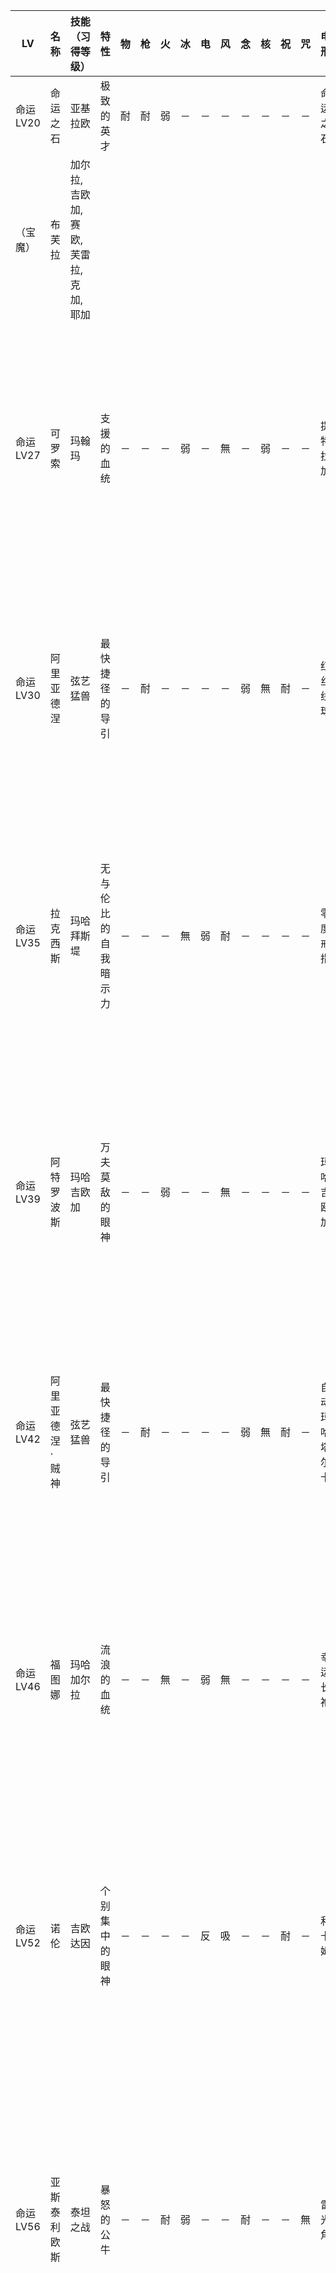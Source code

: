 |LV|名称|技能（习得等级）|特性|物|枪|火|冰|电|风|念|核|祝|咒|电刑|警报电刑|装备类型|技能|
|-|-|-|-|-|-|-|-|-|-|-|-|-|-|-|-|-|-|
|命运LV20|命运之石|亚基拉欧|极致的英才|耐|耐|弱|－|－|－|－|－|－|－|命运之石|命运之石R|饰品|
|（宝魔）|布芙拉|加尔拉,吉欧加,赛欧,芙雷拉,克加,耶加|
|命运LV27|可罗索|玛翰玛|支援的血统|－|－|－|弱|－|無|－|弱|－|－|提特拉加|玛卡拉康|技能卡|梅帕特拉,玛卡加玛,提特拉加(28),玛卡加玛翁(30),能量浴(31),小气功(33)|
|命运LV30|阿里亚德涅|弦艺猛兽|最快捷径的导引|－|耐|－|－|－|－|弱|無|耐|－|红丝线球|红丝线球R|饰品|DLC,建言,奇迹拳,攻击诀窍(31),高压电流(32),极·物理识破(34),蓄力(36)|
|命运LV35|拉克西斯|玛哈拜斯堤|无与伦比的自我暗示力|－|－|－|無|弱|耐|－|－|－|－|零度戒指|零度螺旋戒指|饰品|布芙拉,中级成长,玛哈拉库卡加(36),防电之壁(37),玛哈布芙拉(39),冰冻强化(41)|
|命运LV39|阿特罗波斯|玛哈吉欧加|万夫莫敌的眼神|－|－|弱|－|－|無|－|－|－|－|玛哈吉欧加|吉欧达因|技能卡|防炎之壁,消除电击防御,梅迪拉玛(41),电击强化(42),吉欧达因(44),专心致志(45)|
|命运LV42|阿里亚德涅·贼神|弦艺猛兽|最快捷径的导引|－|耐|－|－|－|－|弱|無|耐|－|自动玛哈塔尔卡|自动玛哈拉库卡|技能卡|DLC,建言,奇迹拳,自动玛哈塔尔卡(43),亢奋(44),极·物理识破(46),蓄力(48)|
|命运LV46|福图娜|玛哈加尔拉|流浪的血统|－|－|無|－|弱|無|－|－|－|－|幸运长袍|超幸运长袍|女性防具|玛哈斯库卡加,提特拉加,加尔达因(47),一触即发(49),甘露水滴(50),极·电击识破(51)|
|命运LV52|诺伦|吉欧达因|个别集中的眼神|－|－|－|－|反|吸|－|－|耐|－|利卡姆|萨玛利卡姆|技能卡|加尔达因,黑夜闪光,迪亚拉翰(54),甘露水滴(55),提特拉加(56),萨玛利卡姆(57)|
|命运LV56|亚斯泰利欧斯|泰坦之战|暴怒的公牛|－|－|耐|弱|－|－|耐|－|－|無|雷光角|雷光角R|饰品|DLC,玛哈拉基达因,燃烧几率UP,自动玛哈塔尔卡(57),高级火焰强化(59),提特拉康(60),巨人之战(62)|
|命运LV62|亚斯泰利欧斯·贼神|泰坦之战|暴怒的公牛|－|－|耐|弱|－|－|耐|－|－|無|巨人之战|火神之击|技能卡|DLC,玛哈拉基达因,燃烧几率UP,自动玛哈斯库卡(63),高级火焰强化(65),玛卡拉康(66),巨人之战(68)|
|命运LV69|吉祥天|摇篮曲|莲华带来的富贵|－|－|弱|耐|－|－|－|－|耐|－|甘露吊饰|甘露螺旋吊饰|饰品|迪亚拉翰,布芙达因,梅迪亚拉翰(70),雨歌(71),甘露之雨(72),胜利气息(74)|
